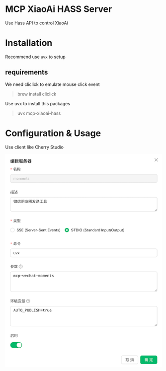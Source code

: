 # MCP XiaoAi HASS Server

Use Hass API to control XiaoAi

# Installation

Recommend use `uvx` to setup

## requirements
We need cliclick to emulate mouse click event
> brew install cliclick

Use uvx to install this packages
> uvx mcp-xiaoai-hass


# Configuration & Usage
Use client like Cherry Studio

![intro](misc/intro.png)


